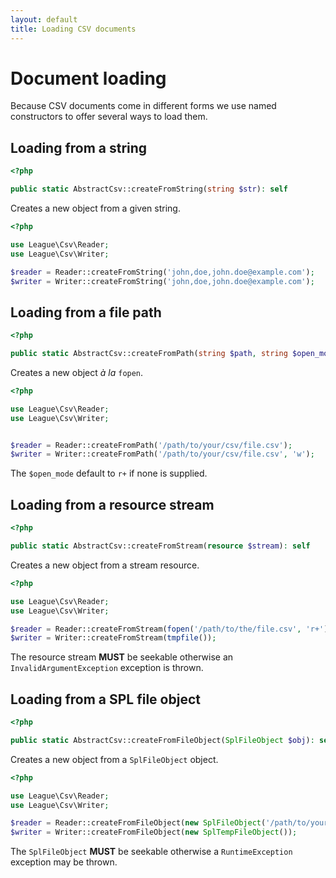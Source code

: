 ```yaml
---
layout: default
title: Loading CSV documents
---
```


# Document loading

Because CSV documents come in different forms we use named constructors to offer several ways to load them.

## Loading from a string

~~~php
<?php

public static AbstractCsv::createFromString(string $str): self
~~~

Creates a new object from a given string.

~~~php
<?php

use League\Csv\Reader;
use League\Csv\Writer;

$reader = Reader::createFromString('john,doe,john.doe@example.com');
$writer = Writer::createFromString('john,doe,john.doe@example.com');
~~~

## Loading from a file path

~~~php
<?php

public static AbstractCsv::createFromPath(string $path, string $open_mode = 'r+'): self
~~~

Creates a new object *à la* `fopen`.

~~~php
<?php

use League\Csv\Reader;
use League\Csv\Writer;


$reader = Reader::createFromPath('/path/to/your/csv/file.csv');
$writer = Writer::createFromPath('/path/to/your/csv/file.csv', 'w');
~~~

<p class="message-info"> The <code>$open_mode</code> default to <code>r+</code> if none is supplied.</p>

## Loading from a resource stream

~~~php
<?php

public static AbstractCsv::createFromStream(resource $stream): self
~~~

Creates a new object from a stream resource.

~~~php
<?php

use League\Csv\Reader;
use League\Csv\Writer;

$reader = Reader::createFromStream(fopen('/path/to/the/file.csv', 'r+'));
$writer = Writer::createFromStream(tmpfile());
~~~

<p class="message-warning"> The resource stream <strong>MUST</strong> be seekable otherwise an <code>InvalidArgumentException</code> exception is thrown.</p>

## Loading from a SPL file object

~~~php
<?php

public static AbstractCsv::createFromFileObject(SplFileObject $obj): self
~~~

Creates a new object from a `SplFileObject` object.

~~~php
<?php

use League\Csv\Reader;
use League\Csv\Writer;

$reader = Reader::createFromFileObject(new SplFileObject('/path/to/your/csv/file.csv'));
$writer = Writer::createFromFileObject(new SplTempFileObject());
~~~

<p class="message-warning"> The <code>SplFileObject</code> <strong>MUST</strong> be seekable otherwise a <code>RuntimeException</code> exception may be thrown.</p>
